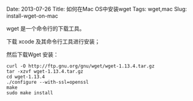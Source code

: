 Date: 2013-07-26
Title: 如何在Mac OS中安装wget
Tags: wget,mac
Slug: install-wget-on-mac

wget 是一个命令行的下载工具。

下载 xcode 及其命令行工具进行安装；

然后下载Wget 安装：

	curl -O http://ftp.gnu.org/gnu/wget/wget-1.13.4.tar.gz
	tar -xzvf wget-1.13.4.tar.gz
	cd wget-1.13.4
	./configure --with-ssl=openssl
	make
	sudo make install
